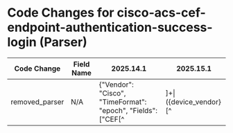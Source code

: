 # Code Changes for cisco-acs-cef-endpoint-authentication-success-login (Parser)

| Code Change | Field Name | 2025.14.1 | 2025.15.1 |
|-------------|------------|-----------|------------|
| removed_parser | N/A | {"Vendor": "Cisco", "TimeFormat": "epoch", "Fields": ["CEF[^|]+\|({device_vendor}[^|]+)", "CEF[^|]+\|([^|]*\|){2}({device_version}[^|]+)", "CEF[^|]+\|([^|]*\|){4}({operation}[^|;\{\}=]+?)\|", "\ssuser=(N\/A|-|({user}[\w\.\-\!\#\^\~]{1,40}\$?))\s*\w+=", "\stype=({event_category}.+?)\s*\w+=", "\sdpt=({dest_port}\d+)", "\ssrc=({src_ip}((([0-9a-fA-F.]{0,4}):{1,2}){1,7}([0-9a-fA-F]){0,4})|(((25[0-5]|(2[0-4]|1\d|[0-9]|)\d)\.?\b){4}))(:({src_port}\d+))?", "\sapp=({app}.+?)\s*\w+=", "\sdeviceSeverity=\\*(Unknown|({alert_severity}.+?))\s*\w+=", "\sdestinationServiceName=({service_name}.+?)\s*\w+=", "\sdst=({dest_ip}((([0-9a-fA-F.]{0,4}):{1,2}){1,7}([0-9a-fA-F]){0,4})|(((25[0-5]|(2[0-4]|1\d|[0-9]|)\d)\.?\b){4}))(:({dest_port}\d+))?\s*\w+=", "\sdtz=({dtz}.+?)\s*\w+=", "\scategoryOutcome=\/({result}[^\s]+)", "\sahost=({src_host}[^\s]+)", "\sdvchost=({host}[^\s]+)"], "Name": "cisco-acs-cef-endpoint-authentication-success-login", "Product": "Cisco Identity and Access Management", "Conditions": ["|Cisco Secure ACS|", "categoryOutcome=/Success", "destinationServiceName=Login"], "ParserVersion": "v1.0.0"} | N/A |